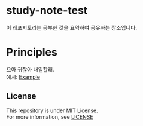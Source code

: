 # study-note-test

이 레포지토리는 공부한 것을 요약하여 공유하는 장소입니다.


# Principles

으아 귀찮아 내일할래.<br />
예시: [Example](/operating-system-concepts/ch_1.introduction)


## License

This repository is under MIT License.<br />
For more information, see [LICENSE](/LICENSE)

